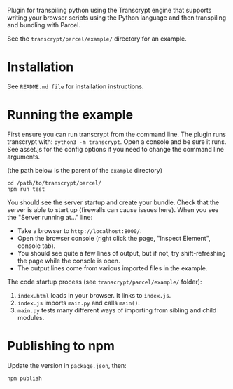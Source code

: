 Plugin for transpiling python using the Transcrypt engine that supports writing your browser scripts using the Python language and then transpiling and bundling with Parcel.

See the `transcrypt/parcel/example/` directory for an example.

Installation
==================
See `README.md file` for installation instructions.

Running the example
===================

First ensure you can run transcrypt from the command line. The plugin runs transcrypt with: `python3 -m transcrypt`. Open a console and be sure it runs. See asset.js for the config options if you need to change the command line arguments.

(the path below is the parent of the `example` directory)

```
cd /path/to/transcrypt/parcel/
npm run test
```

You should see the server startup and create your bundle. Check that the server is able to start up (firewalls can cause issues here). When you see the "Server running at..." line:

-   Take a browser to `http://localhost:8000/`.
-   Open the browser console (right click the page, "Inspect Element", console tab).
-   You should see quite a few lines of output, but if not, try shift-refreshing the page while the console is open.
-   The output lines come from various imported files in the example.

The code startup process (see `transcrypt/parcel/example/` folder):

1.  `index.html` loads in your browser. It links to `index.js`.
1.  `index.js` imports `main.py` and calls `main()`.
1.  `main.py` tests many different ways of importing from sibling and child modules.

Publishing to npm
===================
Update the version in `package.json`, then:
```
npm publish
```
